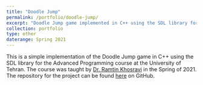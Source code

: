 ```yaml
---
title: "Doodle Jump"
permalink: /portfolio/doodle-jump/
excerpt: "Doodle Jump game implemented in C++ using the SDL library for the Advanced Programming course"
collection: portfolio
type: other
daterange: Spring 2021
---
```


This is a simple implementation of the Doodle Jump game in C++ using the SDL library for the Advanced Programming course at the University of Tehran. The course was taught by [Dr. Ramtin Khosravi](https://scholar.google.com/citations?user=b9ib0IYAAAAJ&hl=en) in the Spring of 2021. The repository for the project can be found [here](https://github.com/PashaBarahimi/DoodleJump) on GitHub.
